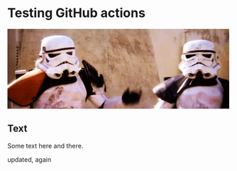 # Testing GitHub actions

![](images/move-along.gif)

## Text

Some text here and there.

updated, again

